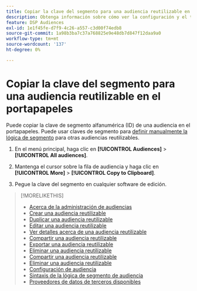 ```yaml
---
title: Copiar la clave del segmento para una audiencia reutilizable en el portapapeles
description: Obtenga información sobre cómo ver la configuración y el tamaño de la audiencia para una audiencia reutilizable.
feature: DSP Audiences
exl-id: 1e1f45fe-d7f9-4c26-a557-c3d00f74edb8
source-git-commit: 1a98b3ba7c37a768825e9e48db7d847f12daa9a0
workflow-type: tm+mt
source-wordcount: '137'
ht-degree: 0%

---
```


# Copiar la clave del segmento para una audiencia reutilizable en el portapapeles

Puede copiar la clave de segmento alfanumérica (ID) de una audiencia en el portapapeles. Puede usar claves de segmento para [definir manualmente la lógica de segmento](audience-segment-logic-syntax.md) para otras audiencias reutilizables.

1. En el menú principal, haga clic en **[!UICONTROL Audiences]** > **[!UICONTROL All audiences]**.

1. Mantenga el cursor sobre la fila de audiencia y haga clic en **[!UICONTROL More]** > **[!UICONTROL Copy to Clipboard]**.

1. Pegue la clave del segmento en cualquier software de edición.

>[!MORELIKETHIS]
>
>* [Acerca de la administración de audiencias](audience-about.md)
>* [Crear una audiencia reutilizable](reusable-audience-create.md)
>* [Duplicar una audiencia reutilizable](reusable-audience-duplicate.md)
>* [Editar una audiencia reutilizable](reusable-audience-edit.md)
>* [Ver detalles acerca de una audiencia reutilizable](reusable-audience-view-details.md)
>* [Compartir una audiencia reutilizable](reusable-audience-share.md)
>* [Exportar una audiencia reutilizable](reusable-audience-export.md)
>* [Eliminar una audiencia reutilizable](reusable-audience-delete.md)
>* [Compartir una audiencia reutilizable](reusable-audience-share.md)
>* [Eliminar una audiencia reutilizable](reusable-audience-delete.md)
>* [Configuración de audiencia](audience-settings.md)
>* [Sintaxis de la lógica de segmento de audiencia](audience-segment-logic-syntax.md)
>* [Proveedores de datos de terceros disponibles](third-party-data-providers.md)
